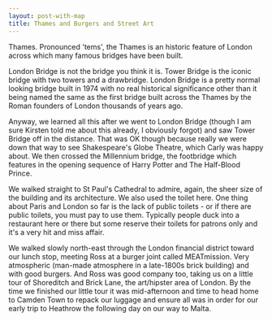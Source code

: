 ```yaml
---
layout: post-with-map
title: Thames and Burgers and Street Art
---
```


Thames. Pronounced 'tems', the Thames is an historic feature of London across which many famous bridges have been built.

London Bridge is not the bridge you think it is. Tower Bridge is the iconic bridge with two towers and a drawbridge. London Bridge is a pretty normal looking bridge built in 1974 with no real historical significance other than it being named the same as the first bridge built across the Thames by the Roman founders of London thousands of years ago.

Anyway, we learned all this after we went to London Bridge (though I am sure Kirsten told me about this already, I obviously forgot) and saw Tower Bridge off in the distance. That was OK though because really we were down that way to see Shakespeare's Globe Theatre, which Carly was happy about. We then crossed the Millennium bridge, the footbridge which features in the opening sequence of Harry Potter and The Half-Blood Prince.

We walked straight to St Paul's Cathedral to admire, again, the sheer size of the building and its architecture. We also used the toilet here. One thing about Paris and London so far is the lack of public toilets - or if there are public toilets, you must pay to use them. Typically people duck into a restaurant here or there but some reserve their toilets for patrons only and it's a very hit and miss affair.

We walked slowly north-east through the London financial district toward our lunch stop, meeting Ross at a burger joint called MEATmission. Very atmospheric (man-made atmosphere in a late-1800s brick building) and with good burgers. And Ross was good company too, taking us on a little tour of Shoreditch and Brick Lane, the art/hipster area of London. By the time we finished our little tour it was mid-afternoon and time to head home to Camden Town to repack our luggage and ensure all was in order for our early trip to Heathrow the following day on our way to Malta.
